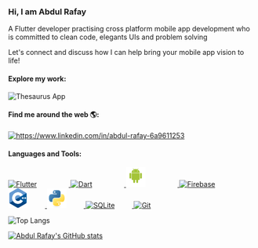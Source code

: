### Hi, I am Abdul Rafay

A Flutter developer practising cross platform mobile app development who is committed to clean code, elegants UIs and problem solving

Let's connect and discuss how I can help bring your mobile app vision to life!

#### Explore my work:
![Thesaurus App](https://github.com/A-Rafay32/A-Rafay32/assets/113136294/1148e5e5-a16d-4735-ac39-4bd9aff2a59e)







#### Find me around the web 🌎: 

<a href="https://www.linkedin.com/in/abdul-rafay-6a9611253" target="blank"><img align="center" src="https://raw.githubusercontent.com/rahuldkjain/github-profile-readme-generator/master/src/images/icons/Social/linked-in-alt.svg" alt="https://www.linkedin.com/in/abdul-rafay-6a9611253" height="30" width="40" /></a> 

</p>
<h4 align="left">Languages and Tools:</h4> 
<p align="left">  
 
<a href="https://flutter.dev" target="_blank" rel="noreferrer"> 
<img src="https://www.vectorlogo.zone/logos/flutterio/flutterio-icon.svg" alt="Flutter" width="40" height="40" style="margin-right: 65px;" />  </a> 
<a href="https://dart.dev" target="_blank" rel="noreferrer"> 
<img src="https://www.vectorlogo.zone/logos/dartlang/dartlang-icon.svg" alt="Dart" width="40" height="40" style="margin-right: 65px;" /> </a> 
<a href="https://developer.android.com" target="_blank" rel="noreferrer"> 
<img src="https://raw.githubusercontent.com/devicons/devicon/master/icons/android/android-original-wordmark.svg" alt="android" width="40" height="40" style="margin-right: 65px;" /> </a> 
<a href="https://firebase.google.com" target="_blank" rel="noreferrer"> 
<img src="https://www.vectorlogo.zone/logos/firebase/firebase-icon.svg" alt="Firebase" width="40" height="40" style="margin-right: 65px;" />  </a> 
<a href="https://www.w3schools.com/cpp/" target="_blank" rel="noreferrer"> <img src="https://raw.githubusercontent.com/devicons/devicon/master/icons/cplusplus/cplusplus-original.svg" alt="cplusplus" width="40" height="40" style="margin-right: 35px;" /> 
</a> 
<a href="https://www.python.org" target="_blank" rel="noreferrer"> 
<img src="https://raw.githubusercontent.com/devicons/devicon/master/icons/python/python-original.svg" alt="python" width="40" height="40" style="margin-right: 35px;" /> 
</a> 
<a href="https://www.sqlite.org" target="_blank" rel="noreferrer"> 
<img src="https://www.vectorlogo.zone/logos/sqlite/sqlite-icon.svg" alt="SQLite" width="40" height="40" style="margin-right: 35px;" /> </a> 
<a href="https://git-scm.com" target="_blank" rel="noreferrer"> 
<img src="https://www.vectorlogo.zone/logos/git-scm/git-scm-icon.svg" alt="Git" width="40" height="40" style="margin-right: 35px;" /> 
</a> 
</p> 

![Top Langs](https://github-readme-stats.vercel.app/api/top-langs/?username=A-Rafay32&layout=compact)

[![Abdul Rafay's GitHub stats](https://github-readme-stats.vercel.app/api?username=A-Rafay32)](https://github.com/anuraghazra/github-readme-stats)
